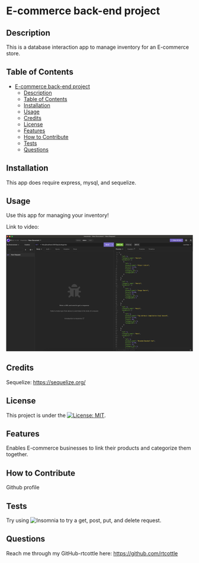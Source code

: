# E-commerce back-end project

## Description

This is a database interaction app to manage inventory for an E-commerce store.

## Table of Contents

- [E-commerce back-end project](#e-commerce-back-end-project)
  - [Description](#description)
  - [Table of Contents](#table-of-contents)
  - [Installation](#installation)
  - [Usage](#usage)
  - [Credits](#credits)
  - [License](#license)
  - [Features](#features)
  - [How to Contribute](#how-to-contribute)
  - [Tests](#tests)
  - [Questions](#questions)

## Installation

This app does require express, mysql, and sequelize.

## Usage

Use this app for managing your inventory!

Link to video:

![screenshot](./screenshot.png)

## Credits

Sequelize: https://sequelize.org/

## License

This project is under the [![License: MIT](https://img.shields.io/badge/License-MIT-yellow.svg)](https://opensource.org/licenses/MIT).

## Features

Enables E-commerce businesses to link their products and categorize them together.

## How to Contribute

Github profile

## Tests

Try using ![Insomnia](https://insomnia.rest/download) to try a get, post, put, and delete request.

## Questions

Reach me through my GitHub-rtcottle here: https://github.com/rtcottle
